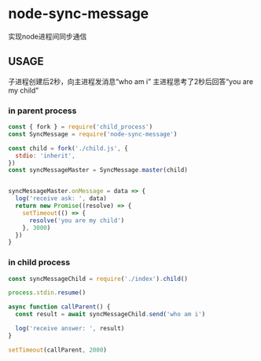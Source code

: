 # node-sync-message

实现node进程间同步通信


## USAGE

子进程创建后2秒，向主进程发消息“who am i”
主进程思考了2秒后回答“you are my child”

### in parent process

```js
const { fork } = require('child_process')
const SyncMessage = require('node-sync-message')

const child = fork('./child.js', {
  stdio: 'inherit',
})
const syncMessageMaster = SyncMessage.master(child)


syncMessageMaster.onMessage = data => {
  log('receive ask: ', data)
  return new Promise((resolve) => {
    setTimeout(() => {
      resolve('you are my child')
    }, 3000)
  })
}

```

### in child process
```js
const syncMessageChild = require('./index').child()

process.stdin.resume()

async function callParent() {
  const result = await syncMessageChild.send('who am i')

  log('receive answer: ', result) 
}

setTimeout(callParent, 2000)

```